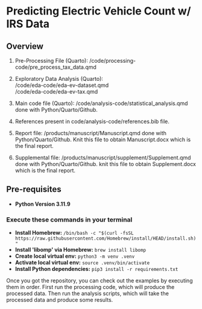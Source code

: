 # Predicting Electric Vehicle Count w/ IRS Data

## Overview
1) Pre-Processing File (Quarto): /code/processing-code/pre_process_tax_data.qmd

2) Exploratory Data Analysis (Quarto): <br/>
/code/eda-code/eda-ev-dataset.qmd <br/>
/code/eda-code/eda-ev-tax.qmd <br/>

3) Main code file (Quarto): /code/analysis-code/statistical_analysis.qmd done with Python/Quarto/Github. 

4) References present in code/analysis-code/references.bib file.

5) Report file: /products/manuscript/Manuscript.qmd done with Python/Quarto/Github.
Knit this file to obtain Manuscript.docx which is the final report.

6) Supplemental file: /products/manuscript/supplement/Supplement.qmd done with Python/Quarto/Github.
knit this file to obtain Supplement.docx which is the final report.

## Pre-requisites
- **Python Version 3.11.9**
### Execute these commands in your terminal
- **Install Homebrew:** `/bin/bash -c "$(curl -fsSL https://raw.githubusercontent.com/Homebrew/install/HEAD/install.sh)"`
- **Install 'libomp' via Homebrew:** `brew install libomp`
- **Create local virtual env:** `python3 -m venv .venv`
- **Activate local virtual env:** `source .venv/bin/activate`
- **Install Python dependencies:** `pip3 install -r requirements.txt`


Once you got the repository, you can check out the examples by executing them in order. First run the processing code, which will produce the processed data. Then run the analysis scripts, which will take the processed data and produce some results.